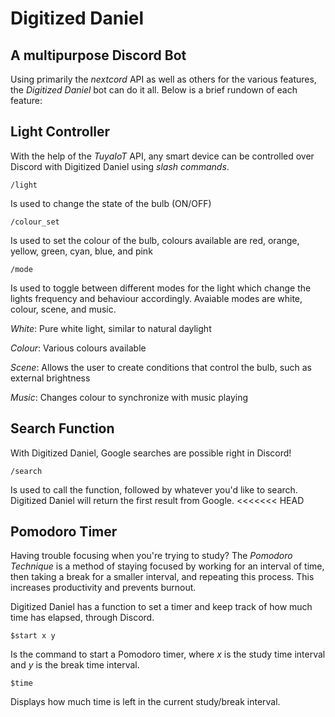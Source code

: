 # **Digitized Daniel**
## A multipurpose Discord Bot

Using primarily the *nextcord* API as well as others for the various features, the *Digitized Daniel* bot can do it all. Below is a brief rundown of each feature:

## **Light Controller**

With the help of the *TuyaIoT* API, any smart device can be controlled over Discord with Digitized Daniel using *slash commands*.
```
/light
``` 
Is used to change the state of the bulb (ON/OFF)
```
/colour_set
```
Is used to set the colour of the bulb, colours available are red, orange, yellow, green, cyan, blue, and pink
```
/mode
```
Is used to toggle between different modes for the light which change the lights frequency and behaviour accordingly. Avaiable modes are white, colour, scene, and music. 

*White*: Pure white light, similar to natural daylight

*Colour*: Various colours available 

*Scene*: Allows the user to create conditions that control the bulb, such as external brightness 

*Music*: Changes colour to synchronize with music playing

## **Search Function**
With Digitized Daniel, Google searches are possible right in Discord!
```
/search
```
Is used to call the function, followed by whatever you'd like to search. Digitized Daniel will return the first result from Google. 
<<<<<<< HEAD

## **Pomodoro Timer**
Having trouble focusing when you're trying to study? The *Pomodoro Technique* is a method of staying focused by working for an interval of time, then taking a break for a smaller interval, and repeating this process. This increases productivity and prevents burnout.

 Digitized Daniel has a function to set a timer and keep track of how much time has elapsed, through Discord. 
 ```
 $start x y
 ```
 Is the command to start a Pomodoro timer, where *x* is the study time interval and *y* is the break time interval.
 ```
 $time
 ```
 Displays how much time is left in the current study/break interval.